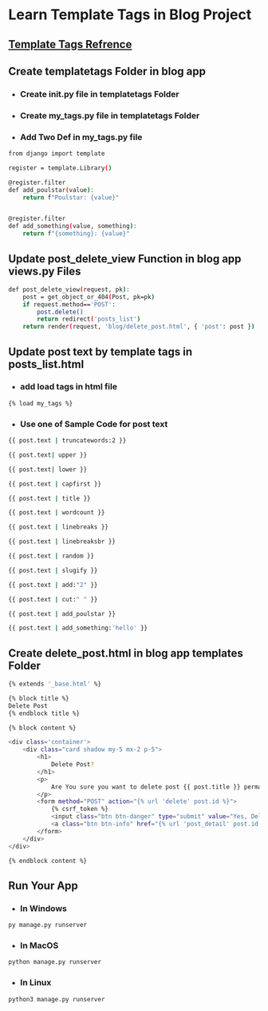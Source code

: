 # Learn Template Tags in Blog Project

## <a href="https://docs.djangoproject.com/en/4.1/ref/templates/builtins/#built-in-filter-reference">Template Tags Refrence</a>

## Create templatetags Folder in blog app
- ### Create __init__.py file in templatetags Folder
- ### Create my_tags.py file in templatetags Folder
- ### Add Two Def in my_tags.py file
```bash
from django import template

register = template.Library()

@register.filter
def add_poulstar(value):
    return f"Poulstar: {value}"


@register.filter
def add_something(value, something):
    return f"{something}: {value}"
```

## Update post_delete_view Function in blog app views.py Files
```bash
def post_delete_view(request, pk):
    post = get_object_or_404(Post, pk=pk)
    if request.method=='POST':
        post.delete()
        return redirect('posts_list')
    return render(request, 'blog/delete_post.html', { 'post': post })
```

## Update post text by template tags in posts_list.html
- ### add load tags in html file
```bash
{% load my_tags %}
```
- ### Use one of Sample Code for post text
```bash
{{ post.text | truncatewords:2 }}

{{ post.text| upper }}

{{ post.text| lower }}

{{ post.text | capfirst }}

{{ post.text | title }}

{{ post.text | wordcount }}

{{ post.text | linebreaks }}

{{ post.text | linebreaksbr }}

{{ post.text | random }}

{{ post.text | slugify }}

{{ post.text | add:"2" }}

{{ post.text | cut:" " }}

{{ post.text | add_poulstar }}

{{ post.text | add_something:'hello' }}
```

## Create delete_post.html in blog app templates Folder
```bash
{% extends '_base.html' %}

{% block title %}
Delete Post
{% endblock title %}

{% block content %}

<div class='container'>
    <div class="card shadow my-5 mx-2 p-5">
        <h1>
            Delete Post?
        </h1>
        <p>
            Are You sure you want to delete post {{ post.title }} permanently?
        </p>
        <form method="POST" action="{% url 'delete' post.id %}">
            {% csrf_token %}
            <input class="btn btn-danger" type="submit" value="Yes, Delete.">
            <a class="btn btn-info" href="{% url 'post_detail' post.id %}">No, Back to Post Detail of post</a>
        </form>
    </div>
</div>

{% endblock content %}
```

## Run Your App
- ### In Windows
```bash
py manage.py runserver
```
- ### In MacOS
```bash
python manage.py runserver
```
- ### In Linux
```bash
python3 manage.py runserver
```
